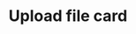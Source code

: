 ---
title: Upload file card
category: Application
paid: true
isActive: true
ltr: {"vue":{"vueTail":[],"vueCss":[]},"react":{"jsxCss":[],"jsxTail":[{"label":"App.jsx","code":"export default () => {\n    return (\n        <div className=\"max-w-md h-40 rounded-lg border-2 border-dashed flex items-center justify-center\">\n            <label htmlFor=\"file\" className=\"cursor-pointer text-center p-4 md:p-8\">\n                <svg className=\"w-10 h-10 mx-auto\" viewBox=\"0 0 41 40\" fill=\"none\" xmlns=\"http://www.w3.org/2000/svg\">\n                    <path d=\"M12.1667 26.6667C8.48477 26.6667 5.5 23.6819 5.5 20C5.5 16.8216 7.72428 14.1627 10.7012 13.4949C10.5695 12.9066 10.5 12.2947 10.5 11.6667C10.5 7.0643 14.231 3.33334 18.8333 3.33334C22.8655 3.33334 26.2288 6.19709 27.0003 10.0016C27.0556 10.0006 27.1111 10 27.1667 10C31.769 10 35.5 13.731 35.5 18.3333C35.5 22.3649 32.6371 25.7279 28.8333 26.5M25.5 21.6667L20.5 16.6667M20.5 16.6667L15.5 21.6667M20.5 16.6667L20.5 36.6667\" stroke=\"#4F46E5\" stroke-width=\"2\" stroke-linecap=\"round\" stroke-linejoin=\"round\" />\n                </svg>\n                <p className=\"mt-3 text-gray-700 max-w-xs mx-auto\">Click to <span className=\"font-medium text-indigo-600\">Upload your  file</span> or drag and drop your file here</p>\n            </label>\n            <input id=\"file\" type=\"file\" className=\"hidden\" />\n        </div>\n    )\n}"}]},"preview":"function App() {\n    return (\n        <div className=\"max-w-md mx-auto mt-12 h-40 rounded-lg border-2 border-dashed flex items-center justify-center\">\n            <label htmlFor=\"file\" className=\"cursor-pointer text-center p-4 md:p-8\">\n                <svg className=\"w-10 h-10 mx-auto\" viewBox=\"0 0 41 40\" fill=\"none\" xmlns=\"http://www.w3.org/2000/svg\">\n                    <path d=\"M12.1667 26.6667C8.48477 26.6667 5.5 23.6819 5.5 20C5.5 16.8216 7.72428 14.1627 10.7012 13.4949C10.5695 12.9066 10.5 12.2947 10.5 11.6667C10.5 7.0643 14.231 3.33334 18.8333 3.33334C22.8655 3.33334 26.2288 6.19709 27.0003 10.0016C27.0556 10.0006 27.1111 10 27.1667 10C31.769 10 35.5 13.731 35.5 18.3333C35.5 22.3649 32.6371 25.7279 28.8333 26.5M25.5 21.6667L20.5 16.6667M20.5 16.6667L15.5 21.6667M20.5 16.6667L20.5 36.6667\" stroke=\"#4F46E5\" stroke-width=\"2\" stroke-linecap=\"round\" stroke-linejoin=\"round\" />\n                </svg>\n                <p className=\"mt-3 text-gray-700 max-w-xs mx-auto\">Click to <span className=\"font-medium text-indigo-600\">Upload your  file</span> or drag and drop your file here</p>\n            </label>\n            <input id=\"file\" type=\"file\" className=\"hidden\" />\n        </div>\n    )\n}"}
rtl: {"vue":{"vueCss":[],"vueTail":[]},"preview":"function App() {\n    return (\n        <div className=\"max-w-md mx-auto mt-12 h-40 rounded-lg border-2 border-dashed flex items-center justify-center\">\n            <label htmlFor=\"file\" className=\"cursor-pointer text-center p-4 md:p-8\">\n                <svg className=\"w-10 h-10 mx-auto\" viewBox=\"0 0 41 40\" fill=\"none\" xmlns=\"http://www.w3.org/2000/svg\">\n                    <path d=\"M12.1667 26.6667C8.48477 26.6667 5.5 23.6819 5.5 20C5.5 16.8216 7.72428 14.1627 10.7012 13.4949C10.5695 12.9066 10.5 12.2947 10.5 11.6667C10.5 7.0643 14.231 3.33334 18.8333 3.33334C22.8655 3.33334 26.2288 6.19709 27.0003 10.0016C27.0556 10.0006 27.1111 10 27.1667 10C31.769 10 35.5 13.731 35.5 18.3333C35.5 22.3649 32.6371 25.7279 28.8333 26.5M25.5 21.6667L20.5 16.6667M20.5 16.6667L15.5 21.6667M20.5 16.6667L20.5 36.6667\" stroke=\"#4F46E5\" stroke-width=\"2\" stroke-linecap=\"round\" stroke-linejoin=\"round\" />\n                </svg>\n                <p className=\"mt-3 text-gray-700 max-w-xs mx-auto\">انقر <span className=\"font-medium text-indigo-600\">لتحميل ملفك</span> أو قم بسحب الملف وإفلاته هنا</p>\n            </label>\n            <input id=\"file\" type=\"file\" className=\"hidden\" />\n        </div>\n    )\n}","react":{"jsxCss":[],"jsxTail":[{"label":"App.jsx","code":"export default () => {\n    return (\n        <div className=\"max-w-md h-40 rounded-lg border-2 border-dashed flex items-center justify-center\">\n            <label htmlFor=\"file\" className=\"cursor-pointer text-center p-4 md:p-8\">\n                <svg className=\"w-10 h-10 mx-auto\" viewBox=\"0 0 41 40\" fill=\"none\" xmlns=\"http://www.w3.org/2000/svg\">\n                    <path d=\"M12.1667 26.6667C8.48477 26.6667 5.5 23.6819 5.5 20C5.5 16.8216 7.72428 14.1627 10.7012 13.4949C10.5695 12.9066 10.5 12.2947 10.5 11.6667C10.5 7.0643 14.231 3.33334 18.8333 3.33334C22.8655 3.33334 26.2288 6.19709 27.0003 10.0016C27.0556 10.0006 27.1111 10 27.1667 10C31.769 10 35.5 13.731 35.5 18.3333C35.5 22.3649 32.6371 25.7279 28.8333 26.5M25.5 21.6667L20.5 16.6667M20.5 16.6667L15.5 21.6667M20.5 16.6667L20.5 36.6667\" stroke=\"#4F46E5\" stroke-width=\"2\" stroke-linecap=\"round\" stroke-linejoin=\"round\" />\n                </svg>\n                <p className=\"mt-3 text-gray-700 max-w-xs mx-auto\">انقر <span className=\"font-medium text-indigo-600\">لتحميل ملفك</span> أو قم بسحب الملف وإفلاته هنا</p>\n            </label>\n            <input id=\"file\" type=\"file\" className=\"hidden\" />\n        </div>\n    )\n}"}]}}
slug: /cards
id: 3902b510-3dc5-40e1-a4bd-3d8d50b659a2
created_at: 1668378934168
---